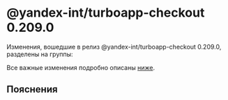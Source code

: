 # @yandex-int/turboapp-checkout 0.209.0

<!-- ЧЕЛОВЕЧЕСКОЕ ВСТУПЛЕНИЕ -->

Изменения, вошедшие в релиз @yandex-int/turboapp-checkout 0.209.0, разделены на группы:

Все важные изменения подробно описаны [ниже](#Пояснения).

## Пояснения

